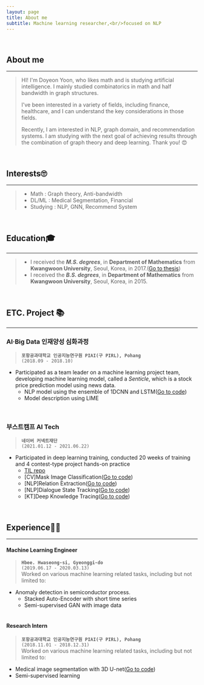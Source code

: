 ```yaml
---
layout: page
title: About me
subtitle: Machine learning researcher,<br/>focused on NLP
---
```

<br/>

## About me

---

> HI! I'm Doyeon Yoon, who likes math and is studying artificial intelligence. I mainly studied combinatorics in math and half bandwidth in graph structures.
>
> I've been interested in a variety of fields, including finance, healthcare, and I can understand the key considerations in those fields.
>
> Recently, I am interested in NLP, graph domain, and recommendation systems. I am studying with the next goal of achieving results through the combination of graph theory and deep learning. 
> Thank you! 😍

<br/>

## Interests🙄

---

> - Math : Graph theory, Anti-bandwidth
> - DL/ML : Medical Segmentation, Financial
> - Studying : NLP, GNN, Recommend System

<br/>

## Education🎓

---

> - I received the ***M.S. degrees***, in **Department of Mathematics** from **Kwangwoon University**, Seoul, Korea, in 2017.([Go to thesis](http://www.riss.kr/link?id=T14494628))
> - I received the ***B.S. degrees***, in **Department of Mathematics** from **Kwangwoon University**, Seoul, Korea, in 2015.

<br/>

## ETC. Project 📚

---

### AI·Big Data 인재양성 심화과정

> **`포항공과대학교 인공지능연구원 PIAI(구 PIRL), Pohang`**  
> `(2018.09 - 2018.10)`    
- Participated as a team leader on a machine learning project team, developing machine learning model, called a *Senticle*, which is a stock price prediction model using news data.
    - NLP model using the ensemble of 1DCNN and LSTM([Go to code](https://www.github.com/ydy8989/senticle-proj))
    - Model description using LIME

<br/>

### 부스트캠프 AI Tech

> **`네이버 커넥트재단`**  
> `(2021.01.12 - 2021.06.22)`    

- Participated in deep learning training, conducted 20 weeks of training and 4 contest-type project hands-on practice
	- [TIL repo](https://github.com/ydy8989/boostcamp)
	- [CV]Mask Image Classification([Go to code](https://github.com/bcaitech1/p1-img-ydy8989))
	- [NLP]Relation Extraction([Go to code](https://github.com/bcaitech1/p2-klue-ydy8989))
	- [NLP]Dialogue State Tracking([Go to code](https://github.com/bcaitech1/p3-dst-teamed-st))
	- [KT]Deep Knowledge Tracing([Go to code](https://github.com/bcaitech1/p4-dkt-decayt))

<br/>

## Experience👨‍💻

---

#### Machine Learning Engineer

> **`Hbee. Hwaseong-si, Gyeonggi-do`**     
> `(2019.06.17 - 2020.03.13)`  
Worked on various machine learning related tasks, including but not limited to:
- Anomaly detection in semiconductor process. 
  - Stacked Auto-Encoder with short time series
  - Semi-supervised GAN with image data
  <br/>

#### Research Intern
> **`포항공과대학교 인공지능연구원 PIAI(구 PIRL), Pohang`**  
> `(2018.11.01 - 2018.12.31)`  
Worked on various machine learning related tasks, including but not limited to:
- Medical image segmentation with 3D U-net([Go to code](https://www.github.com/ydy8989/Cardiac_Segmentation))
- Semi-supervised learning

<br/>

